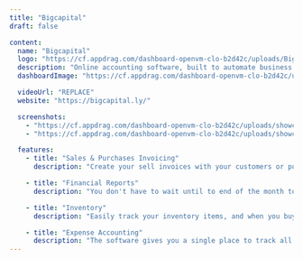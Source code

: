 ```yaml
---
title: "Bigcapital"
draft: false

content:
  name: "Bigcapital"
  logo: "https://cf.appdrag.com/dashboard-openvm-clo-b2d42c/uploads/Bigcapital-DKAP.png"
  description: "Online accounting software, built to automate business financial processes. Bigcapital is financial accounting with intelligent reporting for faster decision-making, an open-source alternative to Quickbooks, Xero, etc."
  dashboardImage: "https://cf.appdrag.com/dashboard-openvm-clo-b2d42c/uploads/showcase-3-vdwW.png"

  videoUrl: "REPLACE"
  website: "https://bigcapital.ly/"

  screenshots:
    - "https://cf.appdrag.com/dashboard-openvm-clo-b2d42c/uploads/showcase-3-vdwW.png"
    - "https://cf.appdrag.com/dashboard-openvm-clo-b2d42c/uploads/showcase-4-2wGP.png"

  features:
    - title: "Sales & Purchases Invoicing"
      description: "Create your sell invoices with your customers or purchase invoices with the vendors, manage recurring invoices, and easily track customers/vendors' payments."

    - title: "Financial Reports"
      description: "You don't have to wait until to end of the month to generate business reports. Bigcapital has financial reports to run your business with intelligence."

    - title: "Inventory"
      description: "Easily track your inventory items, and when you buy or sell for an item the stock amount will be automatically incremented or decremented with smart inventory reports."

    - title: "Expense Accounting"
      description: "The software gives you a single place to track all business expenses from employee payroll to office renting and categorize them into accounts and bill them to your customers."
---
```

